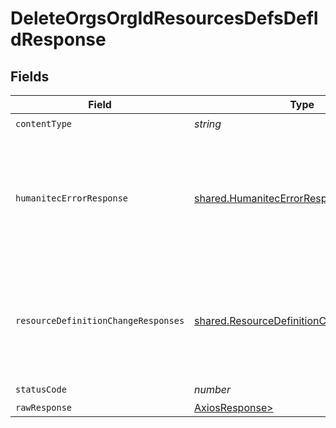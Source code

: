 # DeleteOrgsOrgIdResourcesDefsDefIdResponse


## Fields

| Field                                                                                                | Type                                                                                                 | Required                                                                                             | Description                                                                                          |
| ---------------------------------------------------------------------------------------------------- | ---------------------------------------------------------------------------------------------------- | ---------------------------------------------------------------------------------------------------- | ---------------------------------------------------------------------------------------------------- |
| `contentType`                                                                                        | *string*                                                                                             | :heavy_check_mark:                                                                                   | N/A                                                                                                  |
| `humanitecErrorResponse`                                                                             | [shared.HumanitecErrorResponse](../../models/shared/humanitecerrorresponse.md)                       | :heavy_minus_sign:                                                                                   | A Resource Driver with the 'driverId' ID is not found or is not accessible by the organization.<br/><br/> |
| `resourceDefinitionChangeResponses`                                                                  | [shared.ResourceDefinitionChangeResponse](../../models/shared/resourcedefinitionchangeresponse.md)[] | :heavy_minus_sign:                                                                                   | List of Active Resources that still reference this Resource Definition.<br/><br/>                    |
| `statusCode`                                                                                         | *number*                                                                                             | :heavy_check_mark:                                                                                   | N/A                                                                                                  |
| `rawResponse`                                                                                        | [AxiosResponse>](https://axios-http.com/docs/res_schema)                                             | :heavy_minus_sign:                                                                                   | N/A                                                                                                  |